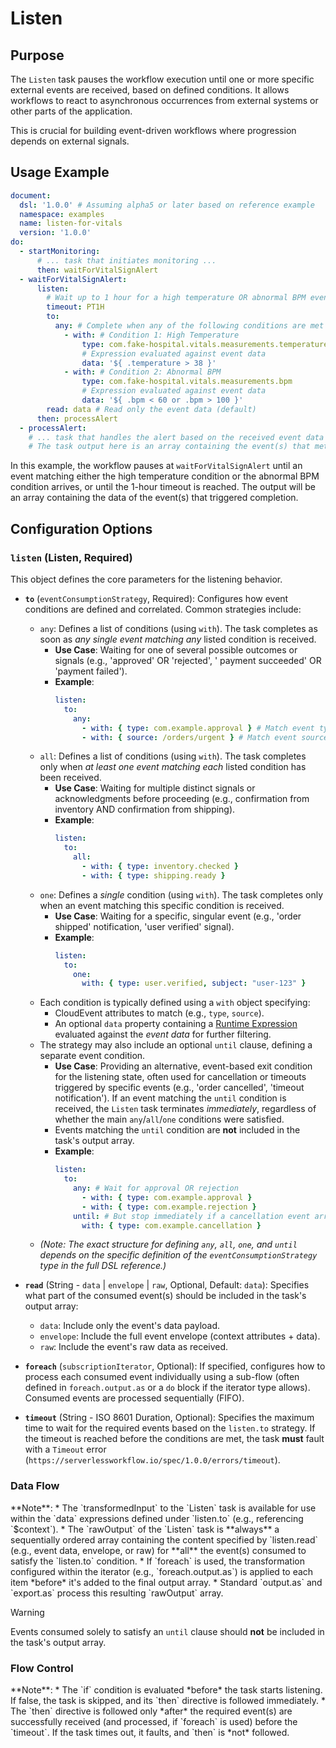 # Listen

## Purpose

The `Listen` task pauses the workflow execution until one or more specific external events are received, based on
defined conditions. It allows workflows to react to asynchronous occurrences from external systems or other parts of the
application.

This is crucial for building event-driven workflows where progression depends on external signals.

## Usage Example

```yaml
document:
  dsl: '1.0.0' # Assuming alpha5 or later based on reference example
  namespace: examples
  name: listen-for-vitals
  version: '1.0.0'
do:
  - startMonitoring:
      # ... task that initiates monitoring ...
      then: waitForVitalSignAlert
  - waitForVitalSignAlert:
      listen:
        # Wait up to 1 hour for a high temperature OR abnormal BPM event
        timeout: PT1H
        to:
          any: # Complete when any of the following conditions are met
            - with: # Condition 1: High Temperature
                type: com.fake-hospital.vitals.measurements.temperature
                # Expression evaluated against event data
                data: '${ .temperature > 38 }'
            - with: # Condition 2: Abnormal BPM
                type: com.fake-hospital.vitals.measurements.bpm
                # Expression evaluated against event data
                data: '${ .bpm < 60 or .bpm > 100 }'
        read: data # Read only the event data (default)
      then: processAlert
  - processAlert:
    # ... task that handles the alert based on the received event data ...
    # The task output here is an array containing the event(s) that met the condition
```

In this example, the workflow pauses at `waitForVitalSignAlert` until an event matching either the high temperature
condition or the abnormal BPM condition arrives, or until the 1-hour timeout is reached. The output will be an array
containing the data of the event(s) that triggered completion.

## Configuration Options

### `listen` (Listen, Required)

This object defines the core parameters for the listening behavior.

* **`to`** (`eventConsumptionStrategy`, Required): Configures how event conditions are defined and correlated. Common
  strategies include:
    * `any`: Defines a list of conditions (using `with`). The task completes as soon as *any single event matching any*
      listed condition is received.
        * **Use Case**: Waiting for one of several possible outcomes or signals (e.g., 'approved' OR 'rejected', '
          payment succeeded' OR 'payment failed').
        * **Example**:
          ```yaml
          listen:
            to:
              any:
                - with: { type: com.example.approval } # Match event type
                - with: { source: /orders/urgent } # Match event source
          ```
    * `all`: Defines a list of conditions (using `with`). The task completes only when *at least one event matching
      each* listed condition has been received.
        * **Use Case**: Waiting for multiple distinct signals or acknowledgments before proceeding (e.g., confirmation
          from inventory AND confirmation from shipping).
        * **Example**:
          ```yaml
          listen:
            to:
              all:
                - with: { type: inventory.checked }
                - with: { type: shipping.ready }
          ```
    * `one`: Defines a *single* condition (using `with`). The task completes only when an event matching this specific
      condition is received.
        * **Use Case**: Waiting for a specific, singular event (e.g., 'order shipped' notification, 'user verified'
          signal).
        * **Example**:
          ```yaml
          listen:
            to:
              one:
                with: { type: user.verified, subject: "user-123" } 
          ```
    * Each condition is typically defined using a `with` object specifying:
        * CloudEvent attributes to match (e.g., `type`, `source`).
        * An optional `data` property containing a [Runtime Expression](dsl-runtime-expressions.md) evaluated against
          the *event data* for further filtering.
    * The strategy may also include an optional `until` clause, defining a separate event condition.
        * **Use Case**: Providing an alternative, event-based exit condition for the listening state, often used for
          cancellation or timeouts triggered by specific events (e.g., 'order cancelled', 'timeout notification').
          If an event matching the `until` condition is received, the `Listen` task terminates *immediately*, regardless
          of whether the main `any`/`all`/`one` conditions were satisfied.
        * Events matching the `until` condition are **not** included in the task's output array.
        * **Example**:
          ```yaml
          listen:
            to:
              any: # Wait for approval OR rejection
                - with: { type: com.example.approval }
                - with: { type: com.example.rejection }
              until: # But stop immediately if a cancellation event arrives
                with: { type: com.example.cancellation }
          ```
    * *(Note: The exact structure for defining `any`, `all`, `one`, and `until` depends on the specific definition of
      the `eventConsumptionStrategy` type in the full DSL reference.)*

* **`read`** (String - `data` | `envelope` | `raw`, Optional, Default: `data`): Specifies what part of the consumed
  event(s) should be included in the task's output array:
    * `data`: Include only the event's data payload.
    * `envelope`: Include the full event envelope (context attributes + data).
    * `raw`: Include the event's raw data as received.

* **`foreach`** (`subscriptionIterator`, Optional): If
  specified, configures how to process each consumed event individually using a sub-flow (often defined in
  `foreach.output.as` or a `do` block if the iterator type allows). Consumed events are processed sequentially (FIFO).

* **`timeout`** (String - ISO 8601 Duration, Optional): Specifies the maximum time to wait for the required events based
  on the `listen.to` strategy. If the timeout is reached before the conditions are met, the task **must** fault with a
  `Timeout` error (`https://serverlessworkflow.io/spec/1.0.0/errors/timeout`).

### Data Flow

<include from="_common-task-data-flow.md" element-id="common-data-flow"/>
**Note**:
*   The `transformedInput` to the `Listen` task is available for use within the `data` expressions defined under `listen.to` (e.g., referencing `$context`).
*   The `rawOutput` of the `Listen` task is **always** a sequentially ordered array containing the content specified by `listen.read` (e.g., event data, envelope, or raw) for **all** the event(s) consumed to satisfy the `listen.to` condition.
*   If `foreach` is used, the transformation configured within the iterator (e.g., `foreach.output.as`) is applied to each item *before* it's added to the final output array.
*   Standard `output.as` and `export.as` process this resulting `rawOutput` array.

> [!WARNING]
> Events consumed solely to satisfy an `until` clause should **not** be included in the task's output array.

### Flow Control

<include from="_common-task-flow_control.md" element-id="common-flow-control"/>
**Note**:
*   The `if` condition is evaluated *before* the task starts listening. If false, the task is skipped, and its `then` directive is followed immediately.
*   The `then` directive is followed only *after* the required event(s) are successfully received (and processed, if `foreach` is used) before the `timeout`. If the task times out, it faults, and `then` is *not* followed. 